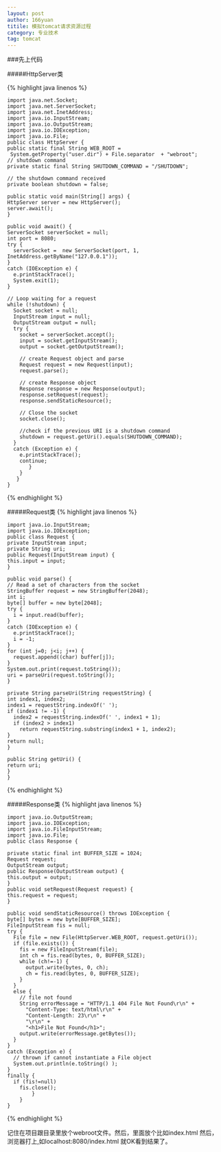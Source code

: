 ```yaml
---
layout: post
author: 166yuan
titile: 模拟tomcat请求资源过程
category: 专业技术
tag: tomcat
---
```

###先上代码
   
#####HttpServer类

{% highlight java linenos %}

	import java.net.Socket;
	import java.net.ServerSocket;
	import java.net.InetAddress;
	import java.io.InputStream;
	import java.io.OutputStream;
	import java.io.IOException;
	import java.io.File;
    public class HttpServer {
    public static final String WEB_ROOT =
     System.getProperty("user.dir") + File.separator  + "webroot";
    // shutdown command
    private static final String SHUTDOWN_COMMAND = "/SHUTDOWN";

    // the shutdown command received
    private boolean shutdown = false;

    public static void main(String[] args) {
    HttpServer server = new HttpServer();
    server.await();
    }

    public void await() {
    ServerSocket serverSocket = null;
    int port = 8080;
    try {
      serverSocket =  new ServerSocket(port, 1, InetAddress.getByName("127.0.0.1"));
    }
    catch (IOException e) {
      e.printStackTrace();
      System.exit(1);
    }

    // Loop waiting for a request
    while (!shutdown) {
      Socket socket = null;
      InputStream input = null;
      OutputStream output = null;
      try {
        socket = serverSocket.accept();
        input = socket.getInputStream();
        output = socket.getOutputStream();

        // create Request object and parse
        Request request = new Request(input);
        request.parse();

        // create Response object
        Response response = new Response(output);
        response.setRequest(request);
        response.sendStaticResource();

        // Close the socket
        socket.close();

        //check if the previous URI is a shutdown command
        shutdown = request.getUri().equals(SHUTDOWN_COMMAND);
      }
      catch (Exception e) {
        e.printStackTrace();
        continue;
           }
        }
       }
    }
	
{% endhighlight %}

#####Request类
{% highlight java linenos %}

    import java.io.InputStream;
    import java.io.IOException;
	public class Request {
	private InputStream input;
	private String uri;
	public Request(InputStream input) {
    this.input = input;
	}

	public void parse() {
    // Read a set of characters from the socket
    StringBuffer request = new StringBuffer(2048);
    int i;
    byte[] buffer = new byte[2048];
    try {
      i = input.read(buffer);
    }
    catch (IOException e) {
      e.printStackTrace();
      i = -1;
    }
    for (int j=0; j<i; j++) {
      request.append((char) buffer[j]);
    }
    System.out.print(request.toString());
    uri = parseUri(request.toString());
	}

	private String parseUri(String requestString) {
    int index1, index2;
    index1 = requestString.indexOf(' ');
    if (index1 != -1) {
      index2 = requestString.indexOf(' ', index1 + 1);
      if (index2 > index1)
        return requestString.substring(index1 + 1, index2);
    }
    return null;
	}

	public String getUri() {
    return uri;
	}
	}
	
{% endhighlight %}

#####Response类
{% highlight java linenos %}

	import java.io.OutputStream;
	import java.io.IOException;
	import java.io.FileInputStream;
	import java.io.File;
	public class Response {

	private static final int BUFFER_SIZE = 1024;
	Request request;
	OutputStream output;
	public Response(OutputStream output) {
    this.output = output;
	}
	public void setRequest(Request request) {
    this.request = request;
	}

	public void sendStaticResource() throws IOException {
    byte[] bytes = new byte[BUFFER_SIZE];
    FileInputStream fis = null;
    try {
      File file = new File(HttpServer.WEB_ROOT, request.getUri());
      if (file.exists()) {
        fis = new FileInputStream(file);
        int ch = fis.read(bytes, 0, BUFFER_SIZE);
        while (ch!=-1) {
          output.write(bytes, 0, ch);
          ch = fis.read(bytes, 0, BUFFER_SIZE);
        }
      }
      else {
        // file not found
        String errorMessage = "HTTP/1.1 404 File Not Found\r\n" +
          "Content-Type: text/html\r\n" +
          "Content-Length: 23\r\n" +
          "\r\n" +
          "<h1>File Not Found</h1>";
        output.write(errorMessage.getBytes());
      }
    }
    catch (Exception e) {
      // thrown if cannot instantiate a File object
      System.out.println(e.toString() );
    }
    finally {
      if (fis!=null)
        fis.close();
    		}
		}
	}
	
{% endhighlight %}

记住在项目跟目录里放个webroot文件。然后，里面放个比如index.html
然后，浏览器打上,如localhost:8080/index.html
就OK看到结果了。
  
